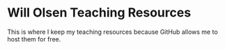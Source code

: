 # Will Olsen Teaching Resources

This is where I keep my teaching resources because GitHub allows me to host them for free.
